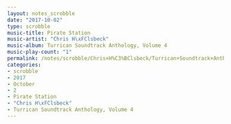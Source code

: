 ```yaml
---
layout: notes_scrobble
date: "2017-10-02"
type: scrobble
music-title: Pirate Station
music-artist: "Chris H\xFClsbeck"
music-album: Turrican Soundtrack Anthology, Volume 4
music-play-count: "1"
permalink: /notes/scrobble/Chris+H%C3%BClsbeck/Turrican+Soundtrack+Anthology%2C+Volume+4/4937e45ca5f8e4beb571adfa5ad8af455bf30a57.html
categories:
- scrobble
- 2017
- October
- 2
- Pirate Station
- "Chris H\xFClsbeck"
- Turrican Soundtrack Anthology, Volume 4
---
```

